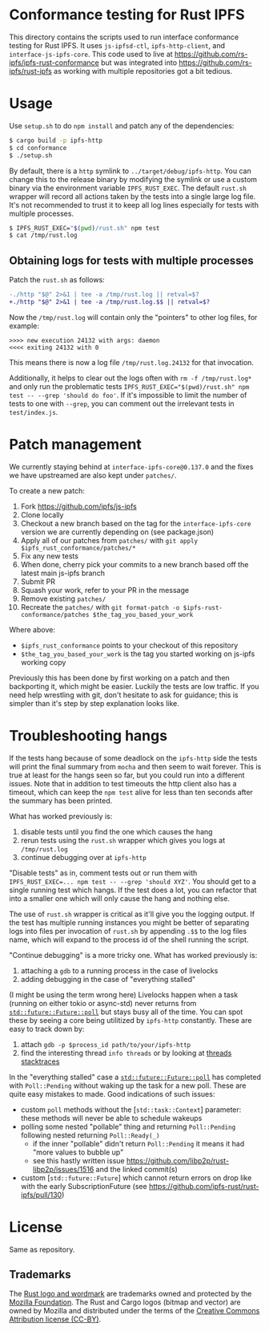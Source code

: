 # Conformance testing for Rust IPFS

This directory contains the scripts used to run interface conformance testing
for Rust IPFS. It uses `js-ipfsd-ctl`, `ipfs-http-client`, and
`interface-js-ipfs-core`. This code used to live at
https://github.com/rs-ipfs/ipfs-rust-conformance but was integrated into
https://github.com/rs-ipfs/rust-ipfs as working with multiple repositories got
a bit tedious.

# Usage

Use `setup.sh` to do `npm install` and patch any of the dependencies:

```bash
$ cargo build -p ipfs-http
$ cd conformance
$ ./setup.sh
```

By default, there is a `http` symlink to `../target/debug/ipfs-http`. You can
change this to the release binary by modifying the symlink or use a custom
binary via the environment variable `IPFS_RUST_EXEC`. The default `rust.sh`
wrapper will record all actions taken by the tests into a single large log
file. It's not recommended to trust it to keep all log lines especially for
tests with multiple processes.

```bash
$ IPFS_RUST_EXEC="$(pwd)/rust.sh" npm test
$ cat /tmp/rust.log
```

## Obtaining logs for tests with multiple processes

Patch the `rust.sh` as follows:

```diff
-./http "$@" 2>&1 | tee -a /tmp/rust.log || retval=$?
+./http "$@" 2>&1 | tee -a /tmp/rust.log.$$ || retval=$?
```

Now the `/tmp/rust.log` will contain only the "pointers" to other log files, for example:

```
>>>> new execution 24132 with args: daemon
<<<< exiting 24132 with 0
```

This means there is now a log file `/tmp/rust.log.24132` for that invocation.

Additionally, it helps to clear out the logs often with `rm -f /tmp/rust.log*`
and only run the problematic tests `IPFS_RUST_EXEC="$(pwd)/rust.sh" npm test -- --grep 'should do foo'`.
If it's impossible to limit the number of tests to one with `--grep`, you can
comment out the irrelevant tests in `test/index.js`.

# Patch management

We currently staying behind at `interface-ipfs-core@0.137.0` and the fixes we have upstreamed are also kept under `patches/`.

To create a new patch:

1. Fork https://github.com/ipfs/js-ipfs
2. Clone locally
3. Checkout a new branch based on the tag for the `interface-ipfs-core` version
   we are currently depending on (see package.json)
4. Apply all of our patches from `patches/` with `git apply $ipfs_rust_conformance/patches/*`
5. Fix any new tests
6. When done, cherry pick your commits to a new branch based off the latest
   main js-ipfs branch
7. Submit PR
8. Squash your work, refer to your PR in the message
9. Remove existing `patches/`
10. Recreate the `patches/` with `git format-patch -o
   $ipfs-rust-conformance/patches $the_tag_you_based_your_work`

Where above:

 - `$ipfs_rust_conformance` points to your checkout of this repository
 - `$the_tag_you_based_your_work` is the tag you started working on js-ipfs
   working copy

Previously this has been done by first working on a patch and then backporting
it, which might be easier. Luckily the tests are low traffic. If you need help
wrestling with git, don't hesitate to ask for guidance; this is simpler than
it's step by step explanation looks like.

# Troubleshooting hangs

If the tests hang because of some deadlock on the `ipfs-http` side the tests
will print the final summary from `mocha` and then seem to wait forever. This
is true at least for the hangs seen so far, but you could run into a different
issues. Note that in addition to test timeouts the http client also has a
timeout, which can keep the `npm test` alive for less than ten seconds after
the summary has been printed.

What has worked previously is:

 1. disable tests until you find the one which causes the hang
 2. rerun tests using the `rust.sh` wrapper which gives you logs at `/tmp/rust.log`
 3. continue debugging over at `ipfs-http`

"Disable tests" as in, comment tests out or run them with `IPFS_RUST_EXEC=...
npm test -- --grep 'should XYZ'`. You should get to a single running test which
hangs. If the test does a lot, you can refactor that into a smaller one which
will only cause the hang and nothing else.

The use of `rust.sh` wrapper is critical as it'll give you the logging output.
If the test has multiple running instances you might be better of separating
logs into files per invocation of `rust.sh` by appending `.$$` to the log files
name, which will expand to the process id of the shell running the script.

"Continue debugging" is a more tricky one. What has worked previously is:

 1. attaching a `gdb` to a running process in the case of livelocks
 2. adding debugging in the case of "everything stalled"

(I might be using the term wrong here) Livelocks happen when a task (running on
either tokio or async-std) never returns from [`std::future::Future::poll`] but
stays busy all of the time. You can spot these by seeing a core being
utilitized by `ipfs-http` constantly. These are easy to track down by:

 1. attach `gdb -p $process_id path/to/your/ipfs-http`
 2. find the interesting thread `info threads` or by looking at [threads stacktraces]

In the "everything stalled" case a [`std::future::Future::poll`] has completed
with `Poll::Pending` without waking up the task for a new poll. These are quite
easy mistakes to made. Good indications of such issues:

 * custom `poll` methods without the [`std::task::Context`] parameter: these
   methods will never be able to schedule wakeups
 * polling some nested "pollable" thing and returning `Poll::Pending` following
   nested returning `Poll::Ready(_)`
   * if the inner "pollable" didn't return `Poll::Pending` it means it had
     "more values to bubble up"
   * see this hastly written issue
     https://github.com/libp2p/rust-libp2p/issues/1516 and the linked commit(s)
 * custom [`std::future::Future`] which cannot return errors on drop like with
   the early SubscriptionFuture (see
   https://github.com/ipfs-rust/rust-ipfs/pull/130)

[`why-is-node-running`]: https://www.npmjs.com/package/why-is-node-running
[`std::future::Future::poll`]: https://doc.rust-lang.org/std/future/trait.Future.html#tymethod.poll
[threads stacktraces]: https://stackoverflow.com/questions/18391808/how-do-i-get-the-backtrace-for-all-the-threads-in-gdb

# License

Same as repository.

## Trademarks

The [Rust logo and wordmark](https://www.rust-lang.org/policies/media-guide) are trademarks owned and protected by the [Mozilla Foundation](https://mozilla.org). The Rust and Cargo logos (bitmap and vector) are owned by Mozilla and distributed under the terms of the [Creative Commons Attribution license (CC-BY)](https://creativecommons.org/licenses/by/4.0/).
